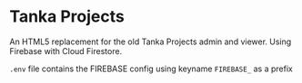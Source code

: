 Tanka Projects
==============

An HTML5 replacement for the old Tanka Projects admin and viewer. Using Firebase with Cloud Firestore.

`.env` file contains the FIREBASE config using keyname `FIREBASE_` as a prefix